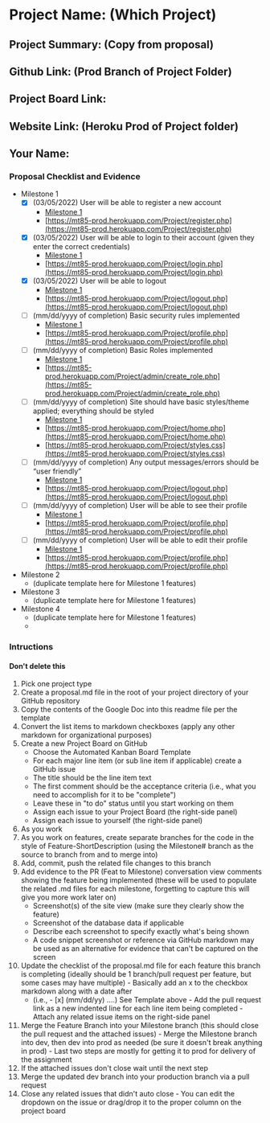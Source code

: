 # Project Name: (Which Project)
## Project Summary: (Copy from proposal)
## Github Link: (Prod Branch of Project Folder)
## Project Board Link: 
## Website Link: (Heroku Prod of Project folder)
## Your Name:

<!-- Line item / Feature template (use this for each bullet point) -- DO NOT DELETE THIS SECTION


- [ ] \(mm/dd/yyyy of completion) Feature Title (from the proposal bullet point, if it's a sub-point indent it properly)
  -  Link to related .md file: [Link Name](link url)

 End Line item / Feature Template -- DO NOT DELETE THIS SECTION --> 
 
 
### Proposal Checklist and Evidence

- Milestone 1
    - [x] \(03/05/2022) User will be able to register a new account
        - [Milestone 1](https://github.com/MattToegel/IT202/blob/Milestone1/public_html/Project/milestone1.md)
        - [https://mt85-prod.herokuapp.com/Project/register.php](https://mt85-prod.herokuapp.com/Project/register.php)
    - [x] \(03/05/2022) User will be able to login to their account (given they enter the correct credentials)
        -  [Milestone 1](https://github.com/MattToegel/IT202/blob/Milestone1/public_html/Project/milestone1.md)
        - [https://mt85-prod.herokuapp.com/Project/login.php](https://mt85-prod.herokuapp.com/Project/login.php)
    - [x] \(03/05/2022) User will be able to logout
        - [Milestone 1](https://github.com/MattToegel/IT202/blob/Milestone1/public_html/Project/milestone1.md)
        - [https://mt85-prod.herokuapp.com/Project/logout.php](https://mt85-prod.herokuapp.com/Project/logout.php)
    - [ ] \(mm/dd/yyyy of completion) Basic security rules implemented
        - [Milestone 1](https://github.com/MattToegel/IT202/blob/Milestone1/public_html/Project/milestone1.md)
        - [https://mt85-prod.herokuapp.com/Project/profile.php](https://mt85-prod.herokuapp.com/Project/profile.php)
    - [ ] \(mm/dd/yyyy of completion) Basic Roles implemented
        - [Milestone 1](https://github.com/MattToegel/IT202/blob/Milestone1/public_html/Project/milestone1.md)
        - [https://mt85-prod.herokuapp.com/Project/admin/create_role.php](https://mt85-prod.herokuapp.com/Project/admin/create_role.php)
    - [ ] \(mm/dd/yyyy of completion) Site should have basic styles/theme applied; everything should be styled
        - [Milestone 1](https://github.com/MattToegel/IT202/blob/Milestone1/public_html/Project/milestone1.md)
        - [https://mt85-prod.herokuapp.com/Project/home.php](https://mt85-prod.herokuapp.com/Project/home.php)
        - [https://mt85-prod.herokuapp.com/Project/styles.css](https://mt85-prod.herokuapp.com/Project/styles.css)
    - [ ] \(mm/dd/yyyy of completion) Any output messages/errors should be “user friendly”
        - [Milestone 1](https://github.com/MattToegel/IT202/blob/Milestone1/public_html/Project/milestone1.md)
        - [https://mt85-prod.herokuapp.com/Project/logout.php](https://mt85-prod.herokuapp.com/Project/logout.php)
    - [ ] \(mm/dd/yyyy of completion) User will be able to see their profile
        - [Milestone 1](https://github.com/MattToegel/IT202/blob/Milestone1/public_html/Project/milestone1.md)
        - [https://mt85-prod.herokuapp.com/Project/profile.php](https://mt85-prod.herokuapp.com/Project/profile.php)
    - [ ] \(mm/dd/yyyy of completion) User will be able to edit their profile
        - [Milestone 1](https://github.com/MattToegel/IT202/blob/Milestone1/public_html/Project/milestone1.md)
        - [https://mt85-prod.herokuapp.com/Project/profile.php](https://mt85-prod.herokuapp.com/Project/profile.php)
- Milestone 2
  - (duplicate template here for Milestone 1 features)
- Milestone 3
  - (duplicate template here for Milestone 1 features)
- Milestone 4
  - (duplicate template here for Milestone 1 features)
  - 
### Intructions
#### Don't delete this
1. Pick one project type
2. Create a proposal.md file in the root of your project directory of your GitHub repository
3. Copy the contents of the Google Doc into this readme file per the template
4. Convert the list items to markdown checkboxes (apply any other markdown for organizational purposes)
5. Create a new Project Board on GitHub
   - Choose the Automated Kanban Board Template
   - For each major line item (or sub line item if applicable) create a GitHub issue
   - The title should be the line item text
   - The first comment should be the acceptance criteria (i.e., what you need to accomplish for it to be "complete")
   - Leave these in "to do" status until you start working on them
   - Assign each issue to your Project Board (the right-side panel)
   - Assign each issue to yourself (the right-side panel)
6. As you work
  1. As you work on features, create separate branches for the code in the style of Feature-ShortDescription (using the Milestone# branch as the source to branch from and to merge into)
  2. Add, commit, push the related file changes to this branch
  3. Add evidence to the PR (Feat to Milestone) conversation view comments showing the feature being implemented (these will be used to populate the related .md files for each milestone, forgetting to capture this will give you more work later on)
     - Screenshot(s) of the site view (make sure they clearly show the feature)
     - Screenshot of the database data if applicable
     - Describe each screenshot to specify exactly what's being shown
     - A code snippet screenshot or reference via GitHub markdown may be used as an alternative for evidence that can't be captured on the screen
  4. Update the checklist of the proposal.md file for each feature this branch is completing (ideally should be 1 branch/pull request per feature, but some cases may have multiple)
    - Basically add an x to the checkbox markdown along with a date after
      - (i.e.,   - [x] (mm/dd/yy) ....) See Template above
    - Add the pull request link as a new indented line for each line item being completed
    - Attach any related issue items on the right-side panel
  5. Merge the Feature Branch into your Milestone branch (this should close the pull request and the attached issues)
    - Merge the Milestone branch into dev, then dev into prod as needed (be sure it doesn't break anything in prod)
    - Last two steps are mostly for getting it to prod for delivery of the assignment 
  7. If the attached issues don't close wait until the next step
  8. Merge the updated dev branch into your production branch via a pull request
  9. Close any related issues that didn't auto close
    - You can edit the dropdown on the issue or drag/drop it to the proper column on the project board